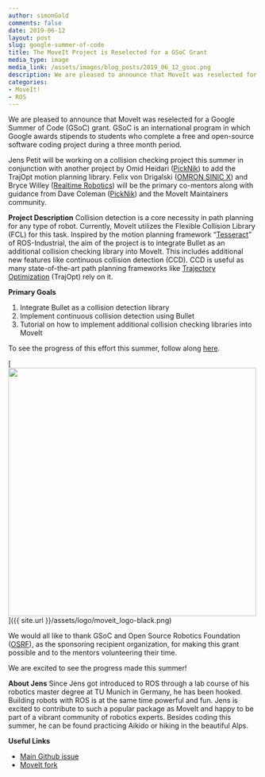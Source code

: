 ```yaml
---
author: simonGold
comments: false
date: 2019-06-12
layout: post
slug: google-summer-of-code
title: The MoveIt Project is Reselected for a GSoC Grant
media_type: image
media_link: /assets/images/blog_posts/2019_06_12_gsoc.png
description: We are pleased to announce that MoveIt was reselected for a Google Summer of Code (GSoC) grant.
categories:
- MoveIt!
- ROS
---
```


We are pleased to announce that MoveIt was reselected for a Google Summer of Code (GSoC) grant. GSoC is an international program in which Google
awards stipends to students who complete a free and open-source software coding project during a three month period.

Jens Petit will be working on a collision checking project this summer in conjunction with another project by Omid Heidari ([PickNik](https://picknik.ai/))
to add the TrajOpt motion planning library.  Felix von Drigalski ([OMRON SINIC X](https://www.omron.com/sinicx/)) and Bryce Willey
([Realtime Robotics](https://rtr.ai/)) will be the primary co-mentors along with guidance from Dave Coleman ([PickNik](https://picknik.ai/)) and the
MoveIt Maintainers community.

**Project Description**
Collision detection is a core necessity in path planning for any type of robot. Currently, MoveIt utilizes the Flexible Collision Library (FCL) for this
task. Inspired by the motion planning framework “[Tesseract](https://rosindustrial.org/news/2018/7/5/optimization-motion-planning-with-tesseract-and-trajopt-for-industrial-applications)”
of ROS-Industrial, the aim of the project is to integrate Bullet as an additional collision checking library into MoveIt. This includes additional
new features like continuous collision detection (CCD). CCD is useful as many state-of-the-art path planning frameworks like
[Trajectory Optimization](https://rll.berkeley.edu/trajopt/doc/sphinx_build/html/) (TrajOpt) rely on it.

**Primary Goals**
1. Integrate Bullet as a collision detection library
2. Implement continuous collision detection using Bullet
3. Tutorial on how to implement additional collision checking libraries into MoveIt

To see the progress of this effort this summer, follow along [here](https://github.com/moveit/moveit/issues/1427).

[<img src="{{  site.url }}/assets/logo/moveit_logo-black.png" width="500" style="margin-right:20px"/>]({{ site.url }}/assets/logo/moveit_logo-black.png)

We would all like to thank GSoC and Open Source Robotics Foundation ([OSRF](https://www.osrfoundation.org/)), as the sponsoring recipient organization,
for making this grant possible and to the mentors volunteering their time.

We are excited to see the progress made this summer!

**About Jens**
Since Jens got introduced to ROS through a lab course of his robotics master degree at TU Munich in Germany, he has been hooked. Building robots with ROS
is at the same time powerful and fun. Jens is excited to contribute to such a popular package as MoveIt and happy to be part of a vibrant community of
robotics experts. Besides coding this summer, he can be found  practicing Aikido or hiking in the beautiful Alps.

**Useful Links**
* [Main Github issue](https://github.com/moveit/moveit/issues/1427)
* [MoveIt fork](https://github.com/j-petit/moveit)
